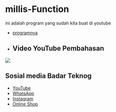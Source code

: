 # millis-Function 
ini adalah program yang sudah kita buat di youtube 
- [programnya](https://github.com/BadarTeknog/Arduino-Function/blob/main/millis-function/millis/apa_itu_millis___.ino) 
- ## Video YouTube Pembahasan
[![](https://img.youtube.com/vi/ESJhUGszfuE/0.jpg)](https://youtu.be/ESJhUGszfuE
)


## Sosial media Badar Teknog

- [YouTube](https://youtube.com/badarteknog)
- [WhatsApp](https://chat.whatsapp.com/I6U3KmrqnQfKv9JLi29ZmO)
- [Instagram](https://instagram.com/badarteknog)
- [Online Shop](https://shopee.co.id/badar_teknog)
